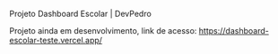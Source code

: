 Projeto Dashboard Escolar | DevPedro

Projeto ainda em desenvolvimento, link de acesso: https://dashboard-escolar-teste.vercel.app/
